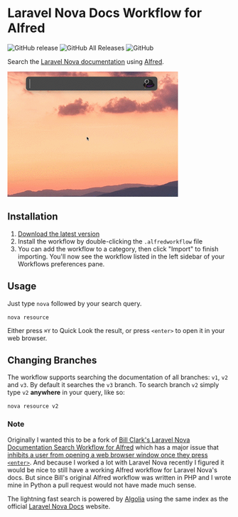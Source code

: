 # Laravel Nova Docs Workflow for Alfred

![GitHub release](https://img.shields.io/github/release/techouse/alfred-nova-docs.svg)
![GitHub All Releases](https://img.shields.io/github/downloads/techouse/alfred-nova-docs/total.svg)
![GitHub](https://img.shields.io/github/license/techouse/alfred-nova-docs.svg)

Search the [Laravel Nova documentation](https://nova.laravel.com/docs) using [Alfred](https://www.alfredapp.com/).

![demo](demo.gif)

## Installation

1. [Download the latest version](https://github.com/techouse/alfred-nova-docs/releases/latest)
2. Install the workflow by double-clicking the `.alfredworkflow` file
3. You can add the workflow to a category, then click "Import" to finish importing. You'll now see the workflow listed in the left sidebar of your Workflows preferences pane.

## Usage

Just type `nova` followed by your search query.

```
nova resource
```

Either press `⌘Y` to Quick Look the result, or press `<enter>` to open it in your web browser.

## Changing Branches

The workflow supports searching the documentation of all branches: `v1`, `v2` and `v3`.
By default it searches the `v3` branch. To search branch `v2` simply type `v2` **anywhere** in your query, like so:

```
nova resource v2
```

### Note

Originally I wanted this to be a fork of [Bill Clark's Laravel Nova Documentation Search Workflow for Alfred](https://github.com/billrobclark/alfred-novadoc-search) which has a 
major issue that [inhibits a user from opening a web browser window once they press `<enter>`](https://github.com/billrobclark/alfred-novadoc-search/issues/1). And because I worked
a lot with Laravel Nova recently I figured it would be nice to still have a working Alfred workflow for Laravel Nova's docs. But since Bill's original Alfred workflow was written in 
PHP and I wrote mine in Python a pull request would not have made much sense.

The lightning fast search is powered by [Algolia](https://www.algolia.com) using the same index as the official [Laravel Nova Docs](https://nova.laravel.com/docs/) website.